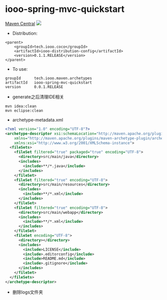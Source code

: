 # iooo-spring-mvc-quickstart

[Maven Central](https://maven-badges.herokuapp.com/maven-central/tech.iooo.maven.archetypes/iooo-spring-mvc-quickstart-archetype/badge.svg?stype=plastic) [![](https://jitpack.io/v/Ivan97/iooo-spring-mvc-quickstart.svg)](https://jitpack.io/#Ivan97/iooo-spring-mvc-quickstart)

- Distribution:

```
<parent>
    <groupId>tech.iooo.coco</groupId>
    <artifactId>iooo-distribution-config</artifactId>
    <version>0.1.1.RELEASE</version>
</parent>
```

- To use:

```
groupId      tech.iooo.maven.archetypes
artifactId   iooo-spring-mvc-quickstart
version      0.0.1.RELEASE
```

- generate之后清理IDE相关
```
mvn idea:clean
mvn eclipse:clean
```

- archetype-metadata.xml
```xml
<?xml version="1.0" encoding="UTF-8"?>
<archetype-descriptor xsi:schemaLocation="http://maven.apache.org/plugins/maven-archetype-plugin/archetype-descriptor/1.0.0 http://maven.apache.org/xsd/archetype-descriptor-1.0.0.xsd" name="iooo-spring-mvc-quickstart"
    xmlns="http://maven.apache.org/plugins/maven-archetype-plugin/archetype-descriptor/1.0.0"
    xmlns:xsi="http://www.w3.org/2001/XMLSchema-instance">
  <fileSets>
    <fileSet filtered="true" packaged="true" encoding="UTF-8">
      <directory>src/main/java</directory>
      <includes>
        <include>**/*.java</include>
      </includes>
    </fileSet>
    <fileSet filtered="true" encoding="UTF-8">
      <directory>src/main/resources</directory>
      <includes>
        <include>**/*.xml</include>
      </includes>
    </fileSet>
    <fileSet filtered="true" encoding="UTF-8">
      <directory>src/main/webapp</directory>
      <includes>
        <include>**/*.xml</include>
      </includes>
    </fileSet>
    <fileSet encoding="UTF-8">
      <directory></directory>
      <includes>
        <include>LICENSE</include>
        <include>.editorconfig</include>
        <include>README.md</include>
        <include>.gitignore</include>
      </includes>
    </fileSet>
  </fileSets>
</archetype-descriptor>

```

- 删除logs文件夹
